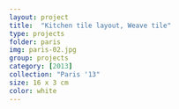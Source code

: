```yaml
---
layout: project
title:  "Kitchen tile layout, Weave tile"
type: projects
folder: paris
img: paris-02.jpg
group: projects
category: [2013]
collection: "Paris '13"
size: 16 x 3 cm
color: white
---
```


